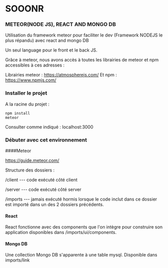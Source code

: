 # SOOONR

### METEOR(NODE JS), REACT AND MONGO DB

Utilisation du framework meteor pour faciliter le dev (Framework NODEJS le plus répandu)
avec react and mongo DB

Un seul language pour le front et le back JS.

Grâce à meteor, nous avons accès à toutes les librairies de meteor et npm accessibles à ces adresses :

Librairies meteor : https://atmospherejs.com/
Et npm : https://www.npmjs.com/

### Installer le projet

A la racine du projet :

```
npm install
meteor
```

Consulter comme indiqué : localhost:3000

### Débuter avec cet environnement

####Meteor

https://guide.meteor.com/

Structure des dossiers :

/client --- code exécuté côté client

/server --- code exécuté côté server

/imports --- jamais exécuté hormis lorsque le code inclut dans ce dossier est importé dans un des 2 dossiers précédents.

#### React

React fonctionne avec des components que l'on intègre pour construire son application disponibles dans /imports/ui/components.

#### Mongo DB

Une collection Mongo DB s'apparente à une table mysql.
Disponible dans imports/link
